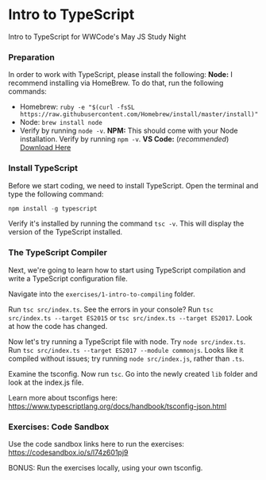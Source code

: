 # Intro to TypeScript
Intro to TypeScript for WWCode's May JS Study Night

### Preparation
In order to work with TypeScript, please install the following:
**Node:** I recommend installing via HomeBrew. To do that, run the following commands:
- Homebrew: `ruby -e "$(curl -fsSL https://raw.githubusercontent.com/Homebrew/install/master/install)"`
- Node: `brew install node`
- Verify by running `node -v`.
**NPM:** This should come with your Node installation. Verify by running `npm -v`.
**VS Code:** (_recommended_) [Download Here](https://code.visualstudio.com/)


### Install TypeScript
Before we start coding, we need to install TypeScript. Open the terminal and type the following command:

```js
npm install -g typescript
```

Verify it's installed by running the command `tsc -v`. This will display the version of the TypeScript installed.


### The TypeScript Compiler
Next, we're going to learn how to start using TypeScript compilation and write a TypeScript configuration file.

Navigate into the `exercises/1-intro-to-compiling` folder. 

Run `tsc src/index.ts`. See the errors in your console?
Run `tsc src/index.ts --target ES2015` or `tsc src/index.ts --target ES2017`. Look at how the code has changed.

Now let's try running a TypeScript file with node. Try `node src/index.ts`.
Run `tsc src/index.ts --target ES2017 --module commonjs`. Looks like it compiled without issues; try running `node src/index.js`, rather than `.ts`.

Examine the tsconfig. Now run `tsc`. Go into the newly created `lib` folder and look at the index.js file.

Learn more about tsconfigs here: https://www.typescriptlang.org/docs/handbook/tsconfig-json.html

### Exercises: Code Sandbox

Use the code sandbox links here to run the exercises: https://codesandbox.io/s/l74z601pj9

BONUS: Run the exercises locally, using your own tsconfig.
